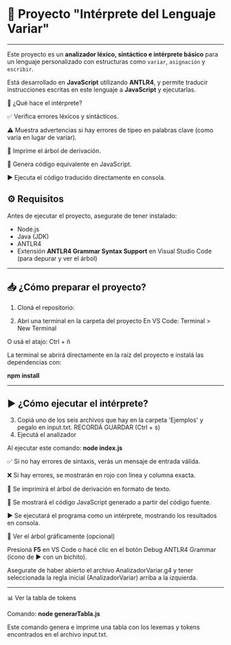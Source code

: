 # 📘 Proyecto "Intérprete del Lenguaje Variar"

---

Este proyecto es un **analizador léxico, sintáctico e intérprete básico** para un lenguaje personalizado con estructuras como `variar`, `asignación` y `escribir`.

Está desarrollado en **JavaScript** utilizando **ANTLR4**, y permite traducir instrucciones escritas en este lenguaje a **JavaScript** y ejecutarlas.

🧠 ¿Qué hace el intérprete?

✅ Verifica errores léxicos y sintácticos.

⚠️ Muestra advertencias si hay errores de tipeo en palabras clave (como varia en lugar de variar).

🌳 Imprime el árbol de derivación.

📝 Genera código equivalente en JavaScript.

▶️ Ejecuta el código traducido directamente en consola.

## ⚙️ Requisitos

Antes de ejecutar el proyecto, asegurate de tener instalado:

- Node.js  
- Java (JDK)  
- ANTLR4  
- Extensión **ANTLR4 Grammar Syntax Support** en Visual Studio Code (para depurar y ver el árbol)  

---

## 📥 ¿Cómo preparar el proyecto?

1. Cloná el repositorio: 

2. Abrí una terminal en la carpeta del proyecto
En VS Code: Terminal > New Terminal

O usá el atajo: Ctrl + ñ

La terminal se abrirá directamente en la raíz del proyecto e instalá las dependencias con:

**npm install**

---

## ▶️ ¿Cómo ejecutar el intérprete?

3. Copiá uno de los seis archivos que hay en la carpeta 'Ejemplos' y pegalo en input.txt. RECORDÁ GUARDAR (Ctrl + s)
4. Ejecutá el analizador

Al ejecutar este comando: **node index.js**

✅ Si no hay errores de sintaxis, verás un mensaje de entrada válida.

❌ Si hay errores, se mostrarán en rojo con línea y columna exacta.

🌳 Se imprimirá el árbol de derivación en formato de texto.

📝 Se mostrará el código JavaScript generado a partir del código fuente.

▶️ Se ejecutará el programa como un intérprete, mostrando los resultados en consola.

🔎 Ver el árbol gráficamente (opcional)

Presioná **F5** en VS Code o hacé clic en el botón Debug ANTLR4 Grammar (ícono de ▶️ con un bichito).

Asegurate de haber abierto el archivo AnalizadorVariar.g4 y tener seleccionada la regla inicial (AnalizadorVariar) arriba a la izquierda.

---

📊 Ver la tabla de tokens

Comando: **node generarTabla.js**

Este comando genera e imprime una tabla con los lexemas y tokens encontrados en el archivo input.txt.

